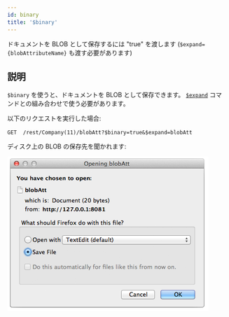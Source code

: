 ```yaml
---
id: binary
title: '$binary'
---
```


ドキュメントを BLOB として保存するには "true" を渡します (`$expand={blobAttributeName}` も渡す必要があります)

## 説明

`$binary` を使うと、ドキュメントを BLOB として保存できます。  [`$expand`]($expand.md) コマンドとの組み合わせで使う必要があります。

以下のリクエストを実行した場合:

```
GET  /rest/Company(11)/blobAtt?$binary=true&$expand=blobAtt
```

ディスク上の BLOB の保存先を聞かれます:

![](../assets/en/REST/binary.png)

